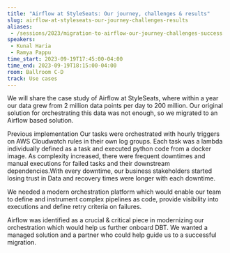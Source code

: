 ```yaml
---
title: "Airflow at StyleSeats: Our journey, challenges & results"
slug: airflow-at-styleseats-our-journey-challenges-results
aliases:
 - /sessions/2023/migration-to-airflow-our-journey-challenges-success
speakers:
 - Kunal Haria
 - Ramya Pappu
time_start: 2023-09-19T17:45:00-04:00
time_end: 2023-09-19T18:15:00-04:00
room: Ballroom C-D
track: Use cases
---
```


We will share the case study of Airflow at StyleSeats, where within a year our data grew from 2 million data points per day to 200 million. Our original solution for orchestrating this data was not enough, so we migrated to an Airflow based solution.
 
Previous implementation 
Our tasks were orchestrated with hourly triggers on AWS Cloudwatch rules in their own log groups. Each task was a lambda individually defined as a task and executed python code from a docker image. As complexity increased, there were frequent downtimes and manual executions for failed tasks and their downstream dependencies.With every downtime, our business stakeholders started losing trust in Data and recovery times were longer with each downtime.  
 
We needed a modern orchestration platform which would enable our team to define and instrument complex pipelines as code, provide visibility into executions and define retry criteria on failures.
 
Airflow was identified as a crucial & critical piece in modernizing our orchestration which would help us further onboard DBT. We wanted a managed solution and a partner who could help guide us to a successful migration.